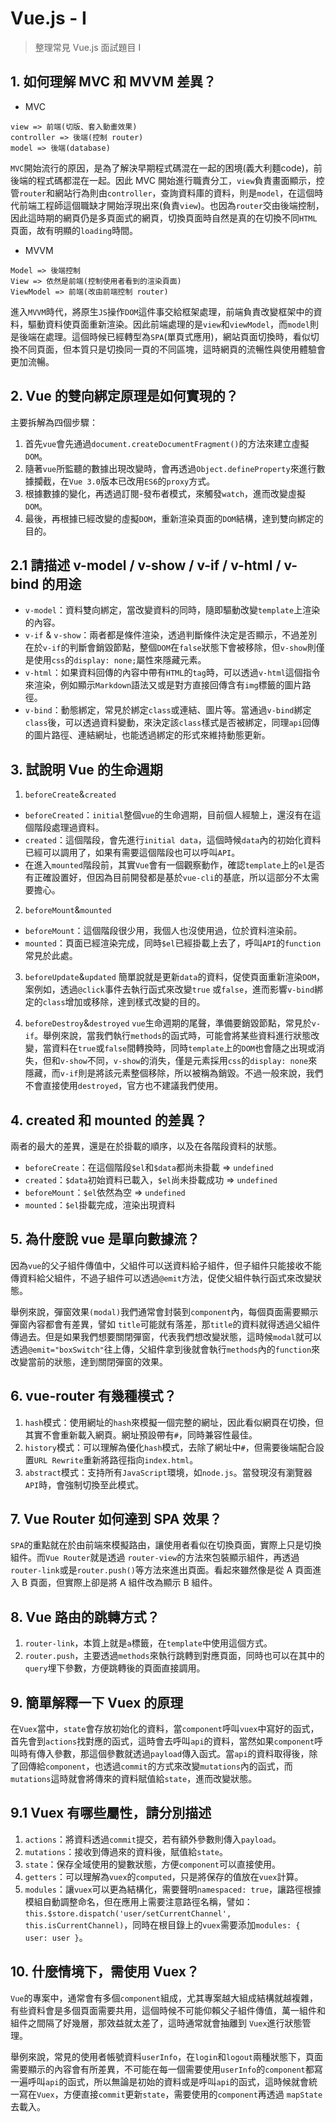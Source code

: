 # Vue.js - I

> 整理常見 Vue.js 面試題目 I

## 1. 如何理解 MVC 和 MVVM 差異？
- MVC

```
view => 前端(切版、套入動畫效果)
controller => 後端(控制 router)
model => 後端(database)
```
`MVC`開始流行的原因，是為了解決早期程式碼混在一起的困境(義大利麵code)，前後端的程式碼都混在一起。因此 MVC 開始進行職責分工，`view`負責畫面顯示，控管`router`和網站行為則由`controller`，查詢資料庫的資料，則是`model`，在這個時代前端工程師這個職缺才開始浮現出來(負責`view`)。也因為`router`交由後端控制，因此這時期的網頁仍是多頁面式的網頁，切換頁面時自然是真的在切換不同`HTML`頁面，故有明顯的`loading`時間。

- MVVM

```
Model => 後端控制
View => 依然是前端(控制使用者看到的渲染頁面)
ViewModel => 前端(改由前端控制 router)
```
進入`MVVM`時代，將原生`JS`操作`DOM`這件事交給框架處理，前端負責改變框架中的資料，驅動資料使頁面重新渲染。因此前端處理的是`view`和`viewModel`，而`model`則是後端在處理。這個時候已經轉型為`SPA`(單頁式應用)，網站頁面切換時，看似切換不同頁面，但本質只是切換同一頁的不同區塊，這時網頁的流暢性與使用體驗會更加流暢。

## 2. Vue 的雙向綁定原理是如何實現的？
主要拆解為四個步驟：
1. 首先`vue`會先通過`document.createDocumentFragment()`的方法來建立虛擬`DOM`。
2. 隨著`vue`所監聽的數據出現改變時，會再透過`Object.defineProperty`來進行數據攔截，在`Vue 3.0`版本已改用`ES6`的`proxy`方式。
3. 根據數據的變化，再透過訂閱-發布者模式，來觸發`watch`，進而改變虛擬`DOM`。
4. 最後，再根據已經改變的虛擬`DOM`，重新渲染頁面的`DOM`結構，達到雙向綁定的目的。

## 2.1 請描述 v-model / v-show / v-if / v-html / v-bind 的用途
-  `v-model`：資料雙向綁定，當改變資料的同時，隨即驅動改變`template`上渲染的內容。
-  `v-if` & `v-show`：兩者都是條件渲染，透過判斷條件決定是否顯示，不過差別在於`v-if`的判斷會銷毀節點，整個`DOM`在`false`狀態下會被移除，但`v-show`則僅是使用`css`的`display: none;`屬性來隱藏元素。
-  `v-html`：如果資料回傳的內容中帶有`HTML`的`tag`時，可以透過`v-html`這個指令來渲染，例如顯示`Markdown`語法又或是對方直接回傳含有`img`標籤的圖片路徑。
-  `v-bind`：動態綁定，常見於綁定`class`或連結、圖片等。當通過`v-bind`綁定`class`後，可以透過資料變動，來決定該`class`樣式是否被綁定，同理`api`回傳的圖片路徑、連結網址，也能透過綁定的形式來維持動態更新。

## 3. 試說明 Vue 的生命週期
1. `beforeCreate`&`created`
  - `beforeCreated`：`initial`整個`vue`的生命週期，目前個人經驗上，還沒有在這個階段處理過資料。
  - `created`：這個階段，會先進行`initial data`，這個時候`data`內的初始化資料已經可以調用了，如果有需要這個階段也可以呼叫`API`。
  - 在進入`mounted`階段前，其實`Vue`會有一個觀察動作，確認`template`上的`el`是否有正確設置好，但因為目前開發都是基於`vue-cli`的基底，所以這部分不太需要擔心。

2. `beforeMount`&`mounted`
  - `beforeMount`：這個階段很少用，我個人也沒使用過，位於資料渲染前。
  - `mounted`：頁面已經渲染完成，同時`$el`已經掛載上去了，呼叫`API`的`function`常見於此處。

3. `beforeUpdate`&`updated`
  簡單說就是更新`data`的資料，促使頁面重新渲染`DOM`，案例如，透過`@click`事件去執行函式來改變`true` 或`false`，進而影響`v-bind`綁定的`class`增加或移除，達到樣式改變的目的。

4. `beforeDestroy`&`destroyed`
  `vue`生命週期的尾聲，準備要銷毀節點，常見於`v-if`。舉例來說，當我們執行`methods`的函式時，可能會將某些資料進行狀態改變，當資料在`true`或`false`間轉換時，同時`template`上的`DOM`也會隨之出現或消失，但和`v-show`不同，`v-show`的消失，僅是元素採用`css`的`display: none`來隱藏，而`v-if`則是將該元素整個移除，所以被稱為銷毀。不過一般來說，我們不會直接使用`destroyed`，官方也不建議我們使用。

## 4. created 和 mounted 的差異？
兩者的最大的差異，還是在於掛載的順序，以及在各階段資料的狀態。
- `beforeCreate`：在這個階段`$el`和`$data`都尚未掛載 => `undefined`
- `created`：`$data`初始資料已載入，`$el`尚未掛載成功 => `undefined`
- `beforeMount`：`$el`依然為空 => `undefined`
- `mounted`：`$el`掛載完成，渲染出現資料

## 5. 為什麼說 vue 是單向數據流？
因為`vue`的父子組件傳值中，父組件可以送資料給子組件，但子組件只能接收不能傳資料給父組件，不過子組件可以透過`@emit`方法，促使父組件執行函式來改變狀態。

舉例來說，彈窗效果`(modal)`我們通常會封裝到`component`內，每個頁面需要顯示彈窗內容都會有差異，譬如 `title`可能就有落差，那`title`的資料就得透過父組件傳過去。但是如果我們想要關閉彈窗，代表我們想改變狀態，這時候`modal`就可以透過`@emit="boxSwitch"`往上傳，父組件拿到後就會執行`methods`內的`function`來改變當前的狀態，達到關閉彈窗的效果。

## 6. vue-router 有幾種模式？
1. `hash`模式：使用網址的`hash`來模擬一個完整的網址，因此看似網頁在切換，但其實不會重新載入網頁。網址預設帶有`#`，同時兼容性最佳。
2. `history`模式：可以理解為優化`hash`模式，去除了網址中`#`，但需要後端配合設置`URL Rewrite`重新將路徑指向`index.html`。
3. `abstract`模式：支持所有`JavaScript`環境，如`node.js`。當發現沒有瀏覽器`API`時，會強制切換至此模式。

## 7. Vue Router 如何達到 SPA 效果？
`SPA`的重點就在於由前端來模擬路由，讓使用者看似在切換頁面，實際上只是切換組件。而`Vue Router`就是透過 `router-view`的方法來包裝顯示組件，再透過`router-link`或是`router.push()`等方法來進出頁面。看起來雖然像是從 A 頁面進入 B 頁面，但實際上卻是將 A 組件改為顯示 B 組件。

## 8. Vue 路由的跳轉方式？
1. `router-link`，本質上就是`a`標籤，在`template`中使用這個方式。
2. `router.push`，主要透過`methods`來執行跳轉到對應頁面，同時也可以在其中的`query`埋下參數，方便跳轉後的頁面直接調用。

## 9. 簡單解釋一下 Vuex 的原理
在`Vuex`當中，`state`會存放初始化的資料，當`component`呼叫`vuex`中寫好的函式，首先會到`actions`找對應的函式，這時會去呼叫`api`的資料，當然如果`component`呼叫時有傳入參數，那這個參數就透過`payload`傳入函式。當`api`的資料取得後，除了回傳給`component`，也透過`commit`的方式來改變`mutations`內的函式，而`mutations`這時就會將傳來的資料賦值給`state`，進而改變狀態。

## 9.1 Vuex 有哪些屬性，請分別描述
1. `actions`：將資料透過`commit`提交，若有額外參數則傳入`payload`。
2. `mutations`：接收到傳過來的資料後，賦值給`state`。
3. `state`：保存全域使用的變數狀態，方便`component`可以直接使用。
4. `getters`：可以理解為`vuex`的`computed`，只是將保存的值放在`vuex`計算。
5. `modules`：讓`vuex`可以更為結構化，需要聲明`namespaced: true`，讓路徑根據模組自動調整命名，但在應用上需要注意路徑名稱，譬如：`this.$store.dispatch('user/setCurrentChannel', this.isCurrentChannel)`，同時在根目錄上的`vuex`需要添加`modules: { user: user }`。

## 10. 什麼情境下，需使用 Vuex？
`Vue`的專案中，通常會有多個`component`組成，尤其專案越大組成結構就越複雜，有些資料會是多個頁面需要共用，這個時候不可能仰賴父子組件傳值，萬一組件和組件之間隔了好幾層，那效益就太差了，這時通常就會抽離到 `Vuex`進行狀態管理。

舉例來說，常見的使用者帳號資料`userInfo`，在`login`和`logout`兩種狀態下，頁面需要顯示的內容會有所差異，不可能在每一個需要使用`userInfo`的`component`都寫一遍呼叫`api`的函式，所以無論是初始的資料或是呼叫`api`的函式，這時候就會統一寫在`Vuex`，方便直接`commit`更新`state`，需要使用的`component`再透過 `mapState`去載入。

